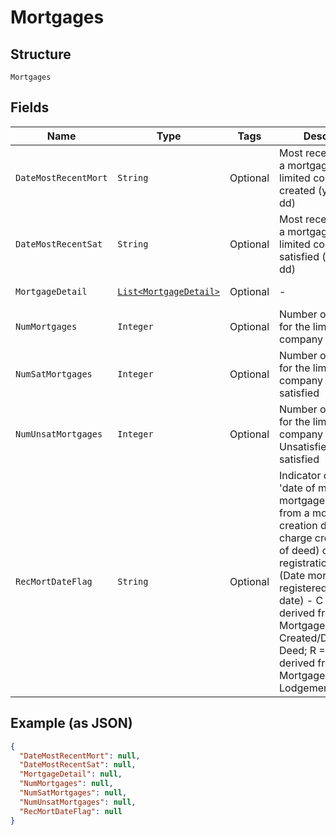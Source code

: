 
# Mortgages

## Structure

`Mortgages`

## Fields

| Name | Type | Tags | Description | Getter | Setter |
|  --- | --- | --- | --- | --- | --- |
| `DateMostRecentMort` | `String` | Optional | Most recent date that a mortgage for the limited company was created (yyyy-mm-dd) | String getDateMostRecentMort() | setDateMostRecentMort(String dateMostRecentMort) |
| `DateMostRecentSat` | `String` | Optional | Most recent date that a mortgage for the limited company was satisfied (yyyy-mm-dd) | String getDateMostRecentSat() | setDateMostRecentSat(String dateMostRecentSat) |
| `MortgageDetail` | [`List<MortgageDetail>`](../../doc/models/mortgage-detail.md) | Optional | - | List<MortgageDetail> getMortgageDetail() | setMortgageDetail(List<MortgageDetail> mortgageDetail) |
| `NumMortgages` | `Integer` | Optional | Number of mortgages for the limited company | Integer getNumMortgages() | setNumMortgages(Integer numMortgages) |
| `NumSatMortgages` | `Integer` | Optional | Number of mortgages for the limited company that are satisfied | Integer getNumSatMortgages() | setNumSatMortgages(Integer numSatMortgages) |
| `NumUnsatMortgages` | `Integer` | Optional | Number of mortgages for the limited company that are Unsatisfied / Partially satisfied | Integer getNumUnsatMortgages() | setNumUnsatMortgages(Integer numUnsatMortgages) |
| `RecMortDateFlag` | `String` | Optional | Indicator of whether 'date of most recent mortgage' is derived from a mortgage creation date (Date charge created/Date of deed) or mortgage registration date (Date mortgage registered/Lodgement date) - C = Date derived from Date Mortgage Created/Date Of Deed; R = Date derived from Date Mortgage Registered/ Lodgement Date | String getRecMortDateFlag() | setRecMortDateFlag(String recMortDateFlag) |

## Example (as JSON)

```json
{
  "DateMostRecentMort": null,
  "DateMostRecentSat": null,
  "MortgageDetail": null,
  "NumMortgages": null,
  "NumSatMortgages": null,
  "NumUnsatMortgages": null,
  "RecMortDateFlag": null
}
```

